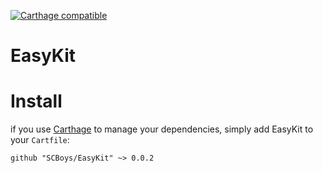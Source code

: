[![Carthage compatible](https://img.shields.io/badge/Carthage-compatible-4BC51D.svg?style=flat)](https://github.com/Carthage/Carthage)
# EasyKit
# Install
if you use [Carthage](https://github.com/Carthage/Carthage) to manage your dependencies, simply add EasyKit to your `Cartfile`:
```
github "SCBoys/EasyKit" ~> 0.0.2
```
